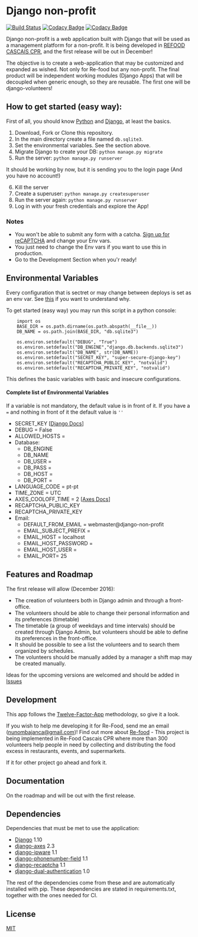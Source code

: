 Django non-profit
=================

[![Build Status](https://travis-ci.org/NBajanca/django-non-profit.svg?branch=master)](https://travis-ci.org/NBajanca/django-non-profit)
[![Codacy Badge](https://api.codacy.com/project/badge/Coverage/78f2889c44324f26a46629cef775a6ed)](https://www.codacy.com/app/NBajanca/django-non-profit?utm_source=github.com&amp;utm_medium=referral&amp;utm_content=NBajanca/django-non-profit&amp;utm_campaign=Badge_Coverage)
[![Codacy Badge](https://api.codacy.com/project/badge/Grade/78f2889c44324f26a46629cef775a6ed)](https://www.codacy.com/app/nbajanca_first/django-non-profit?utm_source=github.com&amp;utm_medium=referral&amp;utm_content=NBajanca/django-non-profit&amp;utm_campaign=Badge_Grade)


Django non-profit is a web application built with Django that will be used as a management platform for a non-profit. It is being developed in [REFOOD CASCAIS CPR](http://www.re-food.org/pt/nucleos/portugal/lisboa/cascais-cpr), and the first release will be out in December!

The objective is to create a web-application that may be customized and expanded as wished. Not only for Re-food but any non-profit. The final product will be independent working modules (Django Apps) that will be decoupled when generic enough, so they are reusable. The first one will be django-volunteers!


## How to get started (easy way):
First of all, you should know [Python](https://www.python.org/) and [Django](https://www.djangoproject.com/), at least the basics.

1. Download, Fork or Clone this repository.
2. In the main directory create a file named ``db.sqlite3``.
3. Set the environmental variables. See the section above.
4. Migrate Django to create your DB: ``python manage.py migrate``
5. Run the server: ``python manage.py runserver``

It should be working by now, but it is sending you to the login page (And you have no account!)

6. Kill the server
7. Create a superuser: ``python manage.py createsuperuser``
8. Run the server again: ``python manage.py runserver``
9. Log in with your fresh credentials and explore the App!

### Notes
- You won't be able to submit any form with a catcha. [Sign up for reCAPTCHA](https://www.google.com/recaptcha/intro/index.html) and change your Env vars.
- You just need to change the Env vars if you want to use this in production.
- Go to the Development Section when you'r ready!

## Environmental Variables
Every configuration that is sectret or may change between deploys is set as an env var. See [this](https://12factor.net/config) if you want to understand why.

To get started (easy way) you may run this script in a python console:

        import os
        BASE_DIR = os.path.dirname(os.path.abspath(__file__))
        DB_NAME = os.path.join(BASE_DIR, "db.sqlite3")
        
        os.environ.setdefault("DEBUG", "True")
        os.environ.setdefault("DB_ENGINE","django.db.backends.sqlite3")
        os.environ.setdefault("DB_NAME", str(DB_NAME))
        os.environ.setdefault("SECRET_KEY", "super-secure-django-key")
        os.environ.setdefault("RECAPTCHA_PUBLIC_KEY", "notvalid")
        os.environ.setdefault("RECAPTCHA_PRIVATE_KEY", "notvalid")

This defines the basic variables with basic and insecure configurations. 

#### Complete list of Environmental Variables
If a variable is not mandatory, the default value is in front of it. If you have a ``=`` and nothing in front of it the default value is ``''``

- SECRET_KEY [[Django Docs](https://docs.djangoproject.com/en/1.10/ref/settings/#std:setting-SECRET_KEY)]
- DEBUG = False
- ALLOWED_HOSTS = 
- Database:
    -  DB_ENGINE
    -  DB_NAME
    -  DB_USER = 
    -  DB_PASS = 
    -  DB_HOST = 
    -  DB_PORT = 
- LANGUAGE_CODE = pt-pt
- TIME_ZONE = UTC
- AXES_COOLOFF_TIME = 2 [[Axes Docs](https://django-axes.readthedocs.io/en/latest/configuration.html)]
- RECAPTCHA_PUBLIC_KEY
- RECAPTCHA_PRIVATE_KEY
- Email:
    - DEFAULT_FROM_EMAIL = webmaster@django-non-profit
    - EMAIL_SUBJECT_PREFIX = 
    - EMAIL_HOST = localhost
    - EMAIL_HOST_PASSWORD = 
    - EMAIL_HOST_USER = 
    - EMAIL_PORT= 25

## Features and Roadmap

The first release will allow (December 2016):

- The creation of volunteers both in Django admin and through a front-office.
- The volunteers should be able to change their personal information and its preferences (timetable)
- The timetable (a group of weekdays and time intervals) should be created through Django Admin, but volunteers should be able to define its preferences in the front-office.
- It should be possible to see a list the volunteers and to search them organized by schedules.
- The volunteers should be manually added by a manager a shift map may be created manually.

Ideas for the upcoming versions are welcomed and should be added in [Issues](https://github.com/NBajanca/django-non-profit/issues)

## Development

This app follows the [Twelve-Factor-App](https://12factor.net/) methodology, so give it a look. 

If you wish to help me developing it for Re-Food, send me an email (nunombajanca@gmail.com)! 
Find out more about [Re-food](http://www.re-food.org/pt) - This project is being implemented in Re-Food Cascais CPR where more than 300 volunteers help people in need by collecting and distributing the food excess in restaurants, events, and supermarkets.

If it for other project go ahead and fork it.

## Documentation
On the roadmap and will be out with the first release.

## Dependencies
Dependencies that must be met to use the application:

- [Django](https://www.djangoproject.com/) 1.10
- [django-axes](https://github.com/jazzband/django-axes) 2.3
- [django-ipware](https://github.com/un33k/django-ipware) 1.1
- [django-phonenumber-field](https://github.com/stefanfoulis/django-phonenumber-field) 1.1
- [django-recaptcha](https://github.com/praekelt/django-recaptcha) 1.1
- [django-dual-authentication](https://github.com/Zeioth/django-dual-authentication) 1.0

The rest of the dependencies come from these and are automatically installed with pip.
These dependencies are stated in requirements.txt, together with the ones needed for CI.

## License

[MIT](https://github.com/NBajanca/django-non-profit/blob/master/LICENSE)